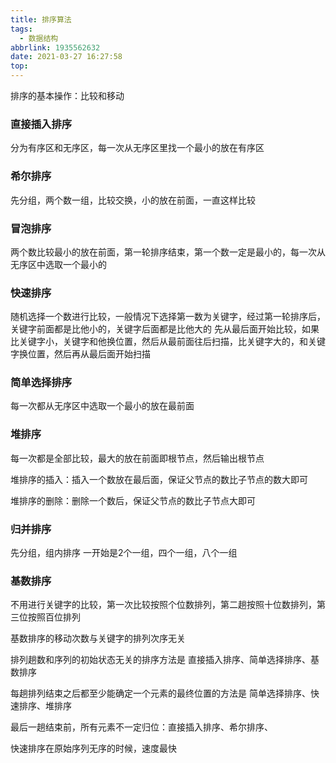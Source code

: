 ```yaml
---
title: 排序算法
tags:
  - 数据结构
abbrlink: 1935562632
date: 2021-03-27 16:27:58
top:
---
```


排序的基本操作：比较和移动

<!-- more -->

### 直接插入排序

分为有序区和无序区，每一次从无序区里找一个最小的放在有序区

### 希尔排序

先分组，两个数一组，比较交换，小的放在前面，一直这样比较

### 冒泡排序

两个数比较最小的放在前面，第一轮排序结束，第一个数一定是最小的，每一次从无序区中选取一个最小的

### 快速排序

随机选择一个数进行比较，一般情况下选择第一数为关键字，经过第一轮排序后，关键字前面都是比他小的，关键字后面都是比他大的 先从最后面开始比较，如果比关键字小，关键字和他换位置，然后从最前面往后扫描，比关键字大的，和关键字换位置，然后再从最后面开始扫描

### 简单选择排序

每一次都从无序区中选取一个最小的放在最前面

### 堆排序

每一次都是全部比较，最大的放在前面即根节点，然后输出根节点

堆排序的插入：插入一个数放在最后面，保证父节点的数比子节点的数大即可

堆排序的删除：删除一个数后，保证父节点的数比子节点大即可

### 归并排序

先分组，组内排序 一开始是2个一组，四个一组，八个一组

### 基数排序

不用进行关键字的比较，第一次比较按照个位数排列，第二趟按照十位数排列，第三位按照百位排列

基数排序的移动次数与关键字的排列次序无关

排列趟数和序列的初始状态无关的排序方法是 直接插入排序、简单选择排序、基数排序

每趟排列结束之后都至少能确定一个元素的最终位置的方法是 简单选择排序、快速排序、堆排序

最后一趟结束前，所有元素不一定归位：直接插入排序、希尔排序、

快速排序在原始序列无序的时候，速度最快